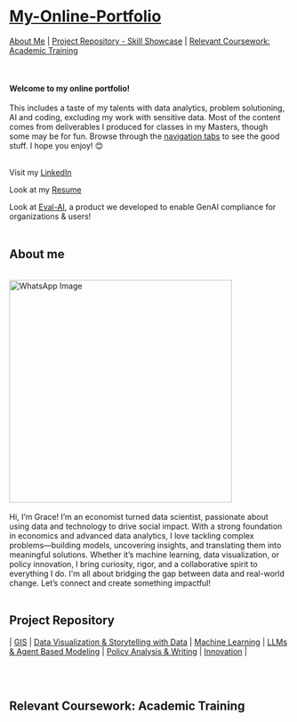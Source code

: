 # [My-Online-Portfolio](https://gsam95.github.io/gsam95/) <br/>

[About Me](#about-me) | [Project Repository - Skill Showcase](#project-repository) | [Relevant Coursework: Academic Training](#relevant-coursework-academic-training)

<br/>

#### Welcome to my online portfolio!
This includes a taste of my talents with data analytics, problem solutioning, AI and coding, excluding my work with sensitive data. Most of the content comes from deliverables I produced for classes in my Masters, though some may be for fun. Browse through the [navigation tabs](#project-repository) to see the good stuff. I hope you enjoy! 😊 
<br/>

<br/> Visit my [LinkedIn](https://www.linkedin.com/in/grace-george-sam/)

Look at my [Resume](/Grace_Sam_Resume_2025.pdf)

Look at [Eval-AI](https://chrisbori.github.io/My-Online-Portfolio/eval-ai), a product we developed to enable GenAI compliance for organizations & users!
<br/>
<br/>

## About me
<br/>
<img src="https://github.com/user-attachments/assets/b0087b08-4696-4015-901c-88452da9a26f" alt="WhatsApp Image" width="400">
<br/>
<br/>
Hi, I’m Grace! I’m an economist turned data scientist, passionate about using data and technology to drive social impact. With a strong foundation in economics and advanced data analytics, I love tackling complex problems—building models, uncovering insights, and translating them into meaningful solutions. Whether it’s machine learning, data visualization, or policy innovation, I bring curiosity, rigor, and a collaborative spirit to everything I do. I'm all about bridging the gap between data and real-world change. Let’s connect and create something impactful!
<br/>
<br/>

## Project Repository
| [GIS](https://github.com/gsam95/gsam95/blob/main/Projects/GIS.md) | [Data Visualization & Storytelling with Data](/Projects/EDA) | [Machine Learning](/Projects/ML) | [LLMs & Agent Based Modeling](/Projects/LLMs) |  [Policy Analysis & Writing](/Projects/Policy-Analysis) | [Innovation](/Projects/Innovation) |

<br/>
<br/>

## Relevant Coursework: Academic Training
